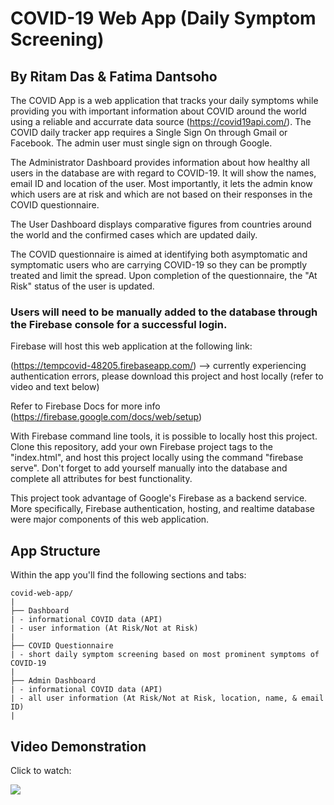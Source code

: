 # COVID-19 Web App (Daily Symptom Screening)
## By Ritam Das & Fatima Dantsoho


The COVID App is a web application that tracks your daily symptoms while providing you with important information about COVID around the world
using a reliable and accurrate data source (https://covid19api.com/). The COVID daily tracker app requires a Single Sign On through Gmail or Facebook. The admin user must single sign on through Google.

The Administrator Dashboard provides information about how healthy all users in the database are with regard to COVID-19. It will show the names, email ID and location of the user. Most importantly, it lets the admin know which users are at risk and which are not based on their responses in the COVID questionnaire. 

The User Dashboard displays comparative figures from countries around the world and the confirmed cases which are updated daily.

The COVID questionnaire is aimed at identifying both asymptomatic and symptomatic users who are carrying COVID-19 so they can be promptly treated and limit the spread. Upon completion of the questionnaire, the "At Risk" status of the user is updated. 

### Users will need to be manually added to the database through the Firebase console for a successful login.

Firebase will host this web application at the following link:

(https://tempcovid-48205.firebaseapp.com/) --> currently experiencing authentication errors, please download this project and host locally (refer to video and text below)

Refer to Firebase Docs for more info (https://firebase.google.com/docs/web/setup)

With Firebase command line tools, it is possible to locally host this project. Clone this repository, add your own Firebase project tags to the "index.html", and host this project locally using the command "firebase serve". Don't forget to add yourself manually into the database and complete all attributes for best functionality.

This project took advantage of Google's Firebase as a backend service. More specifically, Firebase authentication, hosting, and realtime database were major components of this web application.

## App Structure
Within the app you'll find the following sections and tabs:

```
covid-web-app/
|
├── Dashboard
| - informational COVID data (API)
| - user information (At Risk/Not at Risk)
|
├── COVID Questionnaire
| - short daily symptom screening based on most prominent symptoms of COVID-19
|
├── Admin Dashboard
| - informational COVID data (API)
| - all user information (At Risk/Not at Risk, location, name, & email ID)
|

```

## Video Demonstration

Click to watch:

[![](http://img.youtube.com/vi/tSNSg1vnl6A/0.jpg)](http://www.youtube.com/watch?v=tSNSg1vnl6A "")



